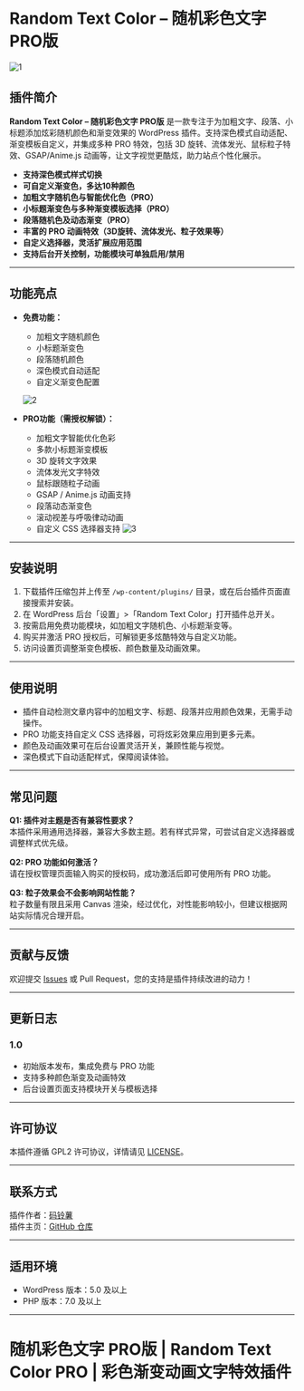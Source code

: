 # Random Text Color – 随机彩色文字 PRO版

![1](https://github.com/user-attachments/assets/3b30d5f5-db2c-40e6-9977-2f2ebc63c21c)

## 插件简介

**Random Text Color – 随机彩色文字 PRO版** 是一款专注于为加粗文字、段落、小标题添加炫彩随机颜色和渐变效果的 WordPress 插件。支持深色模式自动适配、渐变模板自定义，并集成多种 PRO 特效，包括 3D 旋转、流体发光、鼠标粒子特效、GSAP/Anime.js 动画等，让文字视觉更酷炫，助力站点个性化展示。

- **支持深色模式样式切换**
- **可自定义渐变色，多达10种颜色**
- **加粗文字随机色与智能优化色（PRO）**
- **小标题渐变色与多种渐变模板选择（PRO）**
- **段落随机色及动态渐变（PRO）**
- **丰富的 PRO 动画特效（3D旋转、流体发光、粒子效果等）**
- **自定义选择器，灵活扩展应用范围**
- **支持后台开关控制，功能模块可单独启用/禁用**

---

## 功能亮点

- **免费功能：**  
  - 加粗文字随机颜色  
  - 小标题渐变色  
  - 段落随机颜色  
  - 深色模式自动适配  
  - 自定义渐变色配置
 
  ![2](https://github.com/user-attachments/assets/2c3b8fb5-e14f-4f95-be1a-913b1d7ea93c)

- **PRO功能（需授权解锁）：**  
  - 加粗文字智能优化色彩  
  - 多款小标题渐变模板  
  - 3D 旋转文字效果  
  - 流体发光文字特效  
  - 鼠标跟随粒子动画  
  - GSAP / Anime.js 动画支持  
  - 段落动态渐变色  
  - 滚动视差与呼吸律动动画  
  - 自定义 CSS 选择器支持
![3](https://github.com/user-attachments/assets/d8d1f24b-597e-41ed-8d86-6b95d3d3d3ed)
---

## 安装说明

1. 下载插件压缩包并上传至 `/wp-content/plugins/` 目录，或在后台插件页面直接搜索并安装。
2. 在 WordPress 后台「设置」>「Random Text Color」打开插件总开关。
3. 按需启用免费功能模块，如加粗文字随机色、小标题渐变等。
4. 购买并激活 PRO 授权后，可解锁更多炫酷特效与自定义功能。
5. 访问设置页调整渐变色模板、颜色数量及动画效果。

---

## 使用说明

- 插件自动检测文章内容中的加粗文字、标题、段落并应用颜色效果，无需手动操作。
- PRO 功能支持自定义 CSS 选择器，可将炫彩效果应用到更多元素。
- 颜色及动画效果可在后台设置灵活开关，兼顾性能与视觉。
- 深色模式下自动适配样式，保障阅读体验。

---

## 常见问题

**Q1: 插件对主题是否有兼容性要求？**  
本插件采用通用选择器，兼容大多数主题。若有样式异常，可尝试自定义选择器或调整样式优先级。

**Q2: PRO 功能如何激活？**  
请在授权管理页面输入购买的授权码，成功激活后即可使用所有 PRO 功能。

**Q3: 粒子效果会不会影响网站性能？**  
粒子数量有限且采用 Canvas 渲染，经过优化，对性能影响较小，但建议根据网站实际情况合理开启。

---

## 贡献与反馈

欢迎提交 [Issues](https://github.com/2547729123/random-text-color-pro/issues) 或 Pull Request，您的支持是插件持续改进的动力！

---

## 更新日志

### 1.0
- 初始版本发布，集成免费与 PRO 功能
- 支持多种颜色渐变及动画特效
- 后台设置页面支持模块开关与模板选择

---

## 许可协议

本插件遵循 GPL2 许可协议，详情请见 [LICENSE](https://www.gnu.org/licenses/gpl-2.0.html)。

---

## 联系方式

插件作者：[码铃薯](https://www.tudoucode.cn)  
插件主页：[GitHub 仓库](https://github.com/2547729123/random-text-color-pro)

---

## 适用环境

- WordPress 版本：5.0 及以上  
- PHP 版本：7.0 及以上  

---

# 随机彩色文字 PRO版 | Random Text Color PRO | 彩色渐变动画文字特效插件

